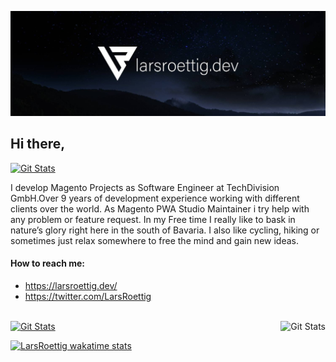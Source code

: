 ![header](https://raw.githubusercontent.com/larsroettig/larsroettig/master/images/Twitter_Header.jpg)


## Hi there,
<a href="https://twitter.com/LarsRoettig"><img alt="Git Stats" src="https://img.shields.io/twitter/follow/larsroettig?style=for-the-badge"/></a>


I develop Magento Projects as Software Engineer at TechDivision GmbH.Over 9 years of development experience working with different clients over the world. 
As Magento PWA Studio Maintainer i try help with any problem or feature request.
In my Free time I really like to bask in nature’s glory right here in the south of Bavaria. 
I also like cycling, hiking or sometimes just relax somewhere to free the mind and gain new ideas.

#### How to reach me:

- https://larsroettig.dev/
- https://twitter.com/LarsRoettig

<br/>

<a href="https://github.com/larsroettig">
  <img alt="Git Stats" src="https://github-readme-stats.vercel.app/api/top-langs/?username=larsroettig&hide=css,html"/>
  <img alt="Git Stats" src="https://github-readme-stats.vercel.app/api?username=larsroettig&show_icons=true" align="right" height="150" />
</a>

[![LarsRoettig wakatime stats](https://github-readme-stats.vercel.app/api/wakatime?username=larsroettig)](https://wakatime.com/@larsroettig)
